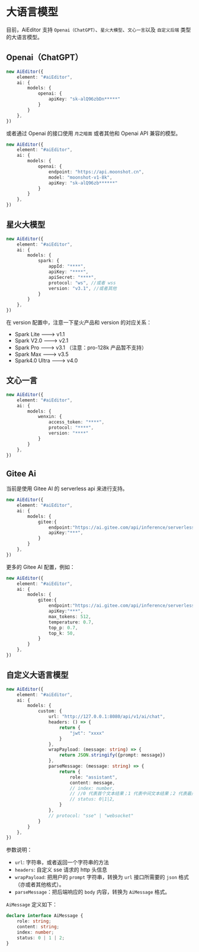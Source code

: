 # 大语言模型

目前，AiEditor 支持 `Openai（ChatGPT）`、`星火大模型`、`文心一言`以及 `自定义后端` 类型的大语言模型。

## Openai（ChatGPT）

```ts
new AiEditor({
    element: "#aiEditor",
    ai: {
        models: {
            openai: {
                apiKey: "sk-alQ96zbDn*****"
            }
        }
    },
})
```
或者通过 Openai 的接口使用 `月之暗面` 或者其他和 Openai API 兼容的模型。
```ts
new AiEditor({
    element: "#aiEditor",
    ai: {
        models: {
            openai: {
                endpoint: "https://api.moonshot.cn",
                model: "moonshot-v1-8k",
                apiKey: "sk-alQ96zb******"
            }
        }
    },
})
```



## 星火大模型

```typescript
new AiEditor({
    element: "#aiEditor",
    ai: {
        models: {
            spark: {
                appId: "****",
                apiKey: "****",
                apiSecret: "****",
                protocol: "ws", //或者 wss
                version: "v3.1", //或者其他
            }
        }
    },
})
```

在 version 配置中，注意一下星火产品和 version 的对应关系：

- Spark Lite ---> v1.1
- Spark V2.0 ---> v2.1
- Spark Pro ---> v3.1 （注意：pro-128k 产品暂不支持）
- Spark Max ---> v3.5
- Spark4.0 Ultra ---> v4.0

## 文心一言

```typescript
new AiEditor({
    element: "#aiEditor",
    ai: {
        models: {
            wenxin: {
                access_token: "****",
                protocol: "****",
                version: "****"
            }
        }
    },
})
```

## Gitee Ai 

当前是使用 Gitee AI 的 serverless api 来进行支持。

```typescript
new AiEditor({
    element: "#aiEditor",
    ai: {
        models: {
            gitee:{
                endpoint:"https://ai.gitee.com/api/inference/serverless/KGHCVOPBV7GY/chat/completions",
                apiKey:"***",
            }
        }
    },
})
```

更多的 Gitee AI 配置，例如：

```typescript
new AiEditor({
    element: "#aiEditor",
    ai: {
        models: {
            gitee:{
                endpoint:"https://ai.gitee.com/api/inference/serverless/KGHCVOPBV7GY/chat/completions",
                apiKey:"***",
                max_tokens: 512,
                temperature: 0.7,
                top_p: 0.7,
                top_k: 50,
            }
        }
    },
})
```


## 自定义大语言模型

```typescript
new AiEditor({
    element: "#aiEditor",
    ai: {
        models: {
            custom: {
                url: "http://127.0.0.1:8080/api/v1/ai/chat",
                headers: () => {
                    return {
                        "jwt": "xxxx"
                    }
                },
                wrapPayload: (message: string) => {
                    return JSON.stringify({prompt: message})
                },
                parseMessage: (message: string) => {
                    return {
                        role: "assistant",
                        content: message,
                        // index: number,
                        // //0 代表首个文本结果；1 代表中间文本结果；2 代表最后一个文本结果。
                        // status: 0|1|2,
                    }
                },
                // protocol: "sse" | "websocket"
            }
        }
    },
})
```
参数说明：

- `url`: 字符串，或者返回一个字符串的方法
- `headers`: 自定义 sse 请求的 http 头信息
- `wrapPayload`: 把用户的 `prompt` 字符串，转换为 `url` 接口所需要的 `json` 格式（亦或者其他格式）。
- `parseMessage`：把后端响应的 `body` 内容，转换为 `AiMessage` 格式。

`AiMessage` 定义如下：

```ts
declare interface AiMessage {
    role: string;
    content: string;
    index: number;
    status: 0 | 1 | 2;
}
```